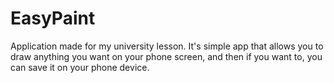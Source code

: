 # EasyPaint

Application made for my university lesson.
It's simple app that allows you to draw anything you want on your phone screen,
and then if you want to, you can save it on your phone device.
